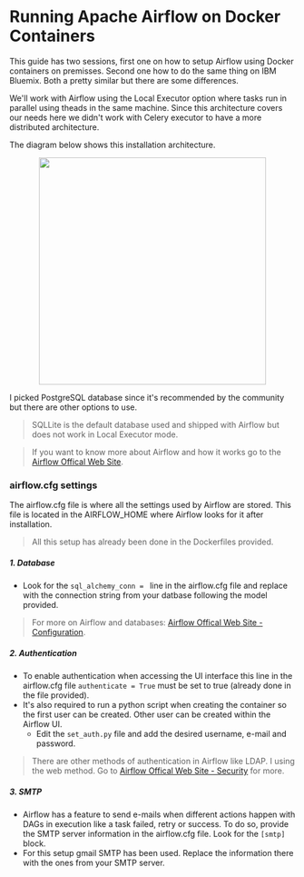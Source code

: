# Running Apache Airflow on Docker Containers

This guide has two sessions, first one on how to setup Airflow using Docker containers on premisses. Second one how to do the same thing on IBM Bluemix. Both a pretty similar but there are some differences.

We'll work with Airflow using the Local Executor option where tasks run in parallel using theads in the same machine. Since this architecture covers our needs here we didn't work with Celery executor to have a more distributed architecture.

The diagram below shows this installation architecture.
<div style="text-align:center"><img src="https://lh4.googleusercontent.com/4GveF69OxQUH2r-5hTWAM-1AEfWOcuxQPbqcaGCPGKr5GtPyhs3Qbb9BFXoJLL0lGrk39d0W3AzXB9g=w2560-h1310-rw" width="400"></div>

I picked PostgreSQL database since it's recommended by the community but there are other options to use.
> SQLLite is the default database used and shipped with Airflow but does not work in Local Executor mode.

> If you want to know more about Airflow and how it works go to the [Airflow Offical Web Site](https://airflow.incubator.apache.org/).

### airflow.cfg settings
The airflow.cfg file is where all the settings used by Airflow are stored. This file is located in the AIRFLOW_HOME where Airflow looks for it after installation.
> All this setup has already been done in the Dockerfiles provided.

##### 1. Database
* Look for the `sql_alchemy_conn = ` line in the airflow.cfg file and replace with the connection string from your datbase following the model provided.
> For more on Airflow and databases: [Airflow Offical Web Site - Configuration](https://airflow.incubator.apache.org/configuration.html).

##### 2. Authentication
* To enable authentication when accessing the UI interface this line in the airflow.cfg file `authenticate = True` must be set to true (already done in the file provided).
* It's also required to run a python script when creating the container so the first user can be created. Other user can be created within the Airflow UI.
  * Edit the `set_auth.py` file and add the desired username, e-mail and password.
> There are other methods of authentication in Airflow like LDAP. I using the web method. Go to [Airflow Offical Web Site - Security](https://airflow.incubator.apache.org/security.html) for more.

##### 3. SMTP
* Airflow has a feature to send e-mails when different actions happen with DAGs in execution like a task failed, retry or success. To do so, provide the SMTP server information in the airflow.cfg file. Look for the `[smtp]` block.
* For this setup gmail SMTP has been used. Replace the information there with the ones from your SMTP server.
